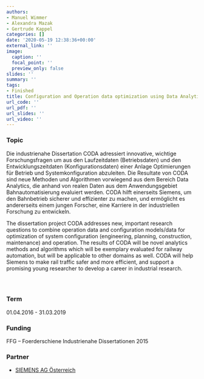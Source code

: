 ```yaml
---
authors:
- Manuel Wimmer
- Alexandra Mazak
- Gertrude Kappel
categories: []
date: '2020-05-19 12:38:36+00:00'
external_link: ''
image:
  caption: ''
  focal_point: ''
  preview_only: false
slides: ''
summary: ''
tags:
- Finished
title: Configuration and Operation data optimization using Data Analytics
url_code: ''
url_pdf: ''
url_slides: ''
url_video: ''
---
```


### Topic

Die industrienahe Dissertation CODA adressiert innovative, wichtige Forschungsfragen um aus den Laufzeitdaten (Betriebsdaten) und den Entwicklungszeitdaten (Konfigurationsdaten) einer Anlage Optimierungen für Betrieb und Systemkonfiguration abzuleiten. Die Resultate von CODA sind neue Methoden und Algorithmen vorwiegend aus dem Bereich Data Analytics, die anhand von realen Daten aus dem Anwendungsgebiet Bahnautomatisierung evaluiert werden. CODA hilft einerseits Siemens, um den Bahnbetrieb sicherer und effizienter zu machen, und ermöglicht es andererseits einem jungen Forscher, eine Karriere in der industriellen Forschung zu entwickeln.

The dissertation project CODA addresses new, important research questions to combine operation data and configuration models/data for optimization of system configuration (engineering, planning, construction, maintenance) and operation. The results of CODA will be novel analytics methods and algorithms which will be exemplary evaluated for railway automation, but will be applicable to other domains as well. CODA will help Siemens to make rail traffic safer and more efficient, and support a promising young researcher to develop a career in industrial research.

### 

&nbsp;

### Term

01.04.2016 - 31.03.2019

### Funding

FFG – Foerderschiene Industrienahe Dissertationen 2015

### Partner

<ul class="partnerList"><li><a href="http://www.siemens.com/entry/at/de/">SIEMENS AG Österreich</a></li></ul>